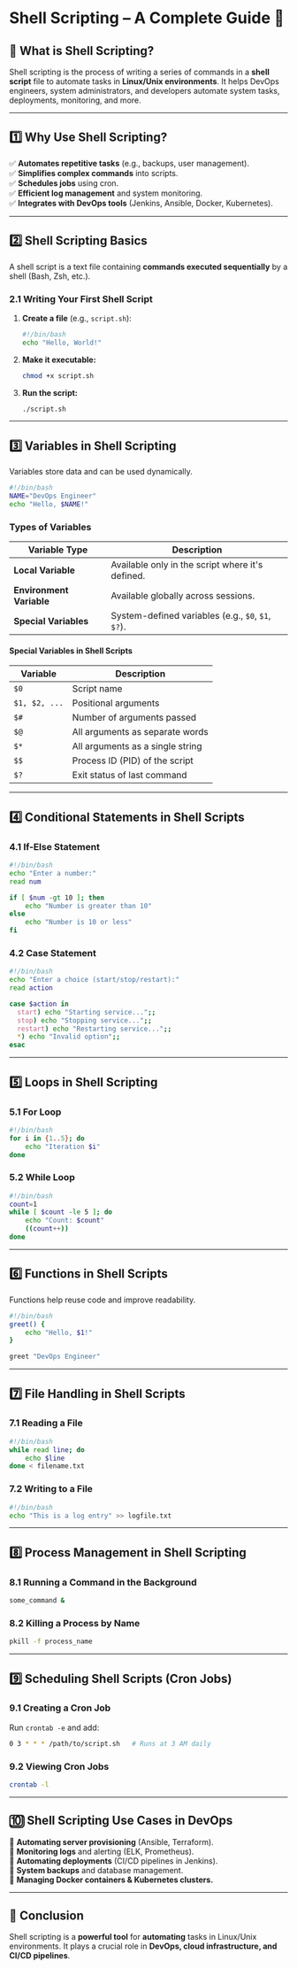 # Shell Scripting – A Complete Guide 🚀  

## **📌 What is Shell Scripting?**  
Shell scripting is the process of writing a series of commands in a **shell script** file to automate tasks in **Linux/Unix environments**. It helps DevOps engineers, system administrators, and developers automate system tasks, deployments, monitoring, and more.  

---

## **1️⃣ Why Use Shell Scripting?**  
✅ **Automates repetitive tasks** (e.g., backups, user management).  
✅ **Simplifies complex commands** into scripts.  
✅ **Schedules jobs** using cron.  
✅ **Efficient log management** and system monitoring.  
✅ **Integrates with DevOps tools** (Jenkins, Ansible, Docker, Kubernetes).  

---

## **2️⃣ Shell Scripting Basics**  
A shell script is a text file containing **commands executed sequentially** by a shell (Bash, Zsh, etc.).  

### **2.1 Writing Your First Shell Script**  
1. **Create a file** (e.g., `script.sh`):  
   ```sh
   #!/bin/bash
   echo "Hello, World!"
   ```
2. **Make it executable:**  
   ```sh
   chmod +x script.sh
   ```
3. **Run the script:**  
   ```sh
   ./script.sh
   ```

---

## **3️⃣ Variables in Shell Scripting**  
Variables store data and can be used dynamically.  

```sh
#!/bin/bash
NAME="DevOps Engineer"
echo "Hello, $NAME!"
```

### **Types of Variables**  
| **Variable Type** | **Description** |
|------------------|----------------|
| **Local Variable** | Available only in the script where it's defined. |
| **Environment Variable** | Available globally across sessions. |
| **Special Variables** | System-defined variables (e.g., `$0`, `$1`, `$?`). |

#### **Special Variables in Shell Scripts**  
| **Variable** | **Description** |
|------------|----------------|
| `$0` | Script name |
| `$1, $2, ...` | Positional arguments |
| `$#` | Number of arguments passed |
| `$@` | All arguments as separate words |
| `$*` | All arguments as a single string |
| `$$` | Process ID (PID) of the script |
| `$?` | Exit status of last command |

---

## **4️⃣ Conditional Statements in Shell Scripts**  
### **4.1 If-Else Statement**  
```sh
#!/bin/bash
echo "Enter a number:"
read num

if [ $num -gt 10 ]; then
    echo "Number is greater than 10"
else
    echo "Number is 10 or less"
fi
```

### **4.2 Case Statement**  
```sh
#!/bin/bash
echo "Enter a choice (start/stop/restart):"
read action

case $action in
  start) echo "Starting service...";;
  stop) echo "Stopping service...";;
  restart) echo "Restarting service...";;
  *) echo "Invalid option";;
esac
```

---

## **5️⃣ Loops in Shell Scripting**  
### **5.1 For Loop**  
```sh
#!/bin/bash
for i in {1..5}; do
    echo "Iteration $i"
done
```

### **5.2 While Loop**  
```sh
#!/bin/bash
count=1
while [ $count -le 5 ]; do
    echo "Count: $count"
    ((count++))
done
```

---

## **6️⃣ Functions in Shell Scripts**  
Functions help reuse code and improve readability.  

```sh
#!/bin/bash
greet() {
    echo "Hello, $1!"
}

greet "DevOps Engineer"
```

---

## **7️⃣ File Handling in Shell Scripts**  
### **7.1 Reading a File**  
```sh
#!/bin/bash
while read line; do
    echo $line
done < filename.txt
```

### **7.2 Writing to a File**  
```sh
#!/bin/bash
echo "This is a log entry" >> logfile.txt
```

---

## **8️⃣ Process Management in Shell Scripting**  
### **8.1 Running a Command in the Background**  
```sh
some_command &
```
### **8.2 Killing a Process by Name**  
```sh
pkill -f process_name
```

---

## **9️⃣ Scheduling Shell Scripts (Cron Jobs)**  
### **9.1 Creating a Cron Job**  
Run `crontab -e` and add:  
```sh
0 3 * * * /path/to/script.sh   # Runs at 3 AM daily
```

### **9.2 Viewing Cron Jobs**  
```sh
crontab -l
```

---

## **🔟 Shell Scripting Use Cases in DevOps**  
🚀 **Automating server provisioning** (Ansible, Terraform).  
🚀 **Monitoring logs** and alerting (ELK, Prometheus).  
🚀 **Automating deployments** (CI/CD pipelines in Jenkins).  
🚀 **System backups** and database management.  
🚀 **Managing Docker containers & Kubernetes clusters.**  

---

## **🚀 Conclusion**  
Shell scripting is a **powerful tool** for **automating** tasks in Linux/Unix environments. It plays a crucial role in **DevOps, cloud infrastructure, and CI/CD pipelines**.  


